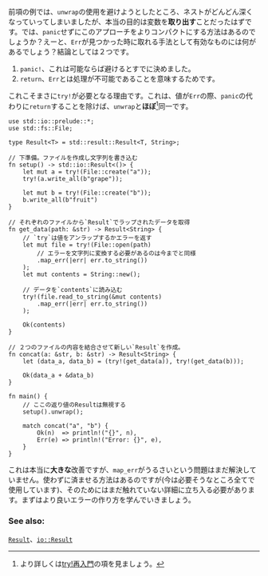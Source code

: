 <!-- The previous problem was awkward because avoiding `unwrap` forced us to nest deeper and
deeper when what we really wanted was to get the variable *out*. So, is there any way
to accomodate this approach without `panic`? Well, what is a valid action to take when
an `Err` is found? It turns out there are two: -->
前項の例では、`unwrap`の使用を避けようとしたところ、ネストがどんどん深くなっていってしまいましたが、本当の目的は変数を**取り出す**ことだったはずです。では、`panic`せずにこのアプローチをよりコンパクトにする方法はあるのでしょうか？えーと、`Err`が見つかった時に取れる手法として有効なものには何があるでしょう？結論としては２つです。

<!-- 1. `panic!` which we already decided to try to avoid if possible
2. `return` because an `Err` means it cannot be handled -->
1. `panic!`、これは可能ならば避けるとすでに決めました。
2. `return`、`Err`とは処理が不可能であることを意味するためです。

<!-- This is exactly the purpose of `try!`; it is *almost*[^1] exactly equivalent to an
`unwrap` which `returns` instead of `panics` on `Errs`. -->
これこそまさに`try!`が必要となる理由です。これは、値が`Err`の際、`panic`の代わりに`return`することを除けば、`unwrap`と**ほぼ**[^1]同一です。

``` rust,editable
use std::io::prelude::*;
use std::fs::File;

type Result<T> = std::result::Result<T, String>;

// 下準備。ファイルを作成し文字列を書き込む
fn setup() -> std::io::Result<()> {
    let mut a = try!(File::create("a"));
    try!(a.write_all(b"grape"));

    let mut b = try!(File::create("b"));
    b.write_all(b"fruit")
}

// それぞれのファイルから`Result`でラップされたデータを取得
fn get_data(path: &str) -> Result<String> {
    // `try`は値をアンラップするかエラーを返す
    let mut file = try!(File::open(path)
        // エラーを文字列に変換する必要があるのは今までと同様
        .map_err(|err| err.to_string())
    );
    let mut contents = String::new();

    // データを`contents`に読み込む
    try!(file.read_to_string(&mut contents)
        .map_err(|err| err.to_string())
    );

    Ok(contents)
}

// ２つのファイルの内容を結合させて新しい`Result`を作成。
fn concat(a: &str, b: &str) -> Result<String> {
    let (data_a, data_b) = (try!(get_data(a)), try!(get_data(b)));

    Ok(data_a + &data_b)
}

fn main() {
    // ここの返り値のResultは無視する
    setup().unwrap();

    match concat("a", "b") {
        Ok(n)  => println!("{}", n),
        Err(e) => println!("Error: {}", e),
    }
}

```

<!-- This really is a *huge* improvement but there is still the nagging issue of `map_err`. There is
actually a way to avoid it (we are using it everywhere it seems) but we are still missing some
details. First, we have to learn how to make better errors. -->
これは本当に**大きな**改善ですが、`map_err`がうるさいという問題はまだ解決していません。使わずに済ませる方法はあるのですが(今は必要そうなところ全てで使用しています)、そのためにはまだ触れていない詳細に立ち入る必要があります。まずはより良いエラーの作り方を学んでいきましょう。

[^1]: より詳しくは[try!再入門][re_enter_try]の項を見ましょう。

### See also:

[`Result`][result]、[`io::Result`][io_result]

[result]: http://doc.rust-lang.org/std/result/enum.Result.html
[io_result]: http://doc.rust-lang.org/std/io/type.Result.html
[re_enter_try]: ../../error/reenter_try.html
